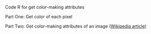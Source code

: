 <p>Code R for get color-making attributes</p>

<p>Part One: Get color of each pixel</p>
<p>Part Two: Get color-making attributes of an image (<a href="http://en.wikipedia.org/wiki/HSL_and_HSV">Wikipedia article</a>)</p>
